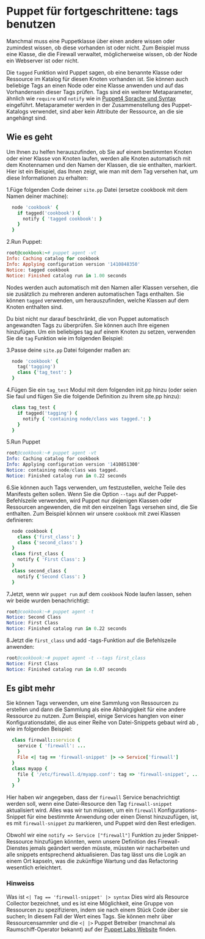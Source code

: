 # Puppet für fortgeschrittene: tags benutzen

Manchmal muss eine Puppetklasse über einen andere wissen oder zumindest wissen, ob diese vorhanden ist oder nicht. Zum Beispiel muss eine Klasse, die die Firewall verwaltet, möglicherweise wissen, ob der Node ein Webserver ist oder nicht.

Die `tagged` Funktion wird Puppet sagen, ob eine benannte Klasse oder Ressource im Katalog für diesen Knoten vorhanden ist.
Sie können auch beliebige Tags an einen Node oder eine Klasse anwenden und auf das Vorhandensein dieser Tags prüfen.
Tags sind ein weiterer Metaparameter, ähnlich wie `require` und  `notify` wie in [Puppet4 Sprache und Syntax](../puppet4-basics) eingeführt. Metaparameter werden in der Zusammenstellung des Puppet-Katalogs verwendet, sind aber kein Attribute der Ressource, an die sie angehängt sind.

## Wie es geht

Um Ihnen zu helfen herauszufinden, ob Sie auf einem bestimmten Knoten oder einer Klasse von Knoten laufen, werden alle Knoten automatisch mit dem Knotennamen und den Namen der Klassen, die sie enthalten, markiert. Hier ist ein Beispiel, das Ihnen zeigt, wie man mit dem Tag versehen hat, um diese Informationen zu erhalten:

1.Füge folgenden Code deiner `site.pp` Datei (ersetze cookbook mit dem Namen deiner machine):

```ruby
  node 'cookbook' {
    if tagged('cookbook') {
      notify { 'tagged cookbook': }
    }
  }
```

2.Run Puppet:

```ruby
root@cookbook:~# puppet agent -vt
Info: Caching catalog for cookbook
Info: Applying configuration version '1410848350'
Notice: tagged cookbook
Notice: Finished catalog run in 1.00 seconds
```

Nodes werden auch automatisch mit den Namen aller Klassen versehen, die sie zusätzlich zu mehreren anderen automatischen Tags enthalten.
Sie können `tagged` verwenden, um herauszufinden, welche Klassen auf dem Knoten enthalten sind.

Du bist nicht nur darauf beschränkt, die von Puppet automatisch angewandten Tags zu überprüfen. Sie können auch Ihre eigenen hinzufügen. Um ein beliebiges tag auf einem Knoten zu setzen, verwenden Sie die `tag` Funktion wie im folgenden Beispiel:

3.Passe deine `site.pp` Datei folgender maßen an:

```ruby
  node 'cookbook' {
    tag('tagging')
    class {'tag_test': }
  }
```

4.Fügen Sie ein `tag_test` Modul mit dem folgenden init.pp hinzu (oder seien Sie faul und fügen Sie die folgende Definition zu Ihrem site.pp hinzu):

```ruby
  class tag_test {
    if tagged('tagging') {
      notify { 'containing node/class was tagged.': }
    }
  }
```

5.Run Puppet

```s
root@cookbook:~# puppet agent -vt
Info: Caching catalog for cookbook
Info: Applying configuration version '1410851300'
Notice: containing node/class was tagged.
Notice: Finished catalog run in 0.22 seconds
```

6.Sie können auch Tags verwenden, um festzustellen, welche Teile des Manifests gelten sollen.
Wenn Sie die Option `--tags` auf der Puppet-Befehlszeile verwenden, wird Puppet nur diejenigen Klassen oder Ressourcen angewenden, die mit den einzelnen Tags versehen sind, die Sie enthalten. Zum Beispiel können wir unsere `cookbook` mit zwei Klassen definieren:

```ruby
  node cookbook {
    class {'first_class': }
    class {'second_class': }
  }
  class first_class {
    notify { 'First Class': }
  }
  class second_class {
    notify {'Second Class': }
  }
```

7.Jetzt, wenn wir `puppet run` auf dem `cookbook` Node laufen lassen, sehen wir beide wurden benachrichtigt:

```s
root@cookbook:~# puppet agent -t
Notice: Second Class
Notice: First Class
Notice: Finished catalog run in 0.22 seconds
```

8.Jetzt die `first_class` und add -tags-Funktion auf die Befehlszeile anwenden:

```s
root@cookbook:~# puppet agent -t --tags first_class
Notice: First Class
Notice: Finished catalog run in 0.07 seconds
```

## Es gibt mehr

Sie können Tags verwenden, um eine Sammlung von Ressourcen zu erstellen und dann die Sammlung als eine Abhängigkeit für eine andere Ressource zu nutzen.
Zum Beispiel, einige Services hangten von einer Konfigurationsdatei, die aus einer Reihe von Datei-Snippets gebaut wird ab , wie im folgenden Beispiel:

```ruby
  class firewall::service {
    service { 'firewall': ...
    }
    File <| tag == 'firewall-snippet' |> ~> Service['firewall']
  }
  class myapp {
    file { '/etc/firewall.d/myapp.conf': tag => 'firewall-snippet', ...
    }
  }
```

Hier haben wir angegeben, dass der `firewall` Service benachrichtigt werden soll, wenn eine Datei-Resource den Tag `firewall-snippet` aktualisiert wird.
Alles was wir tun müssen, um ein `firewall` Konfigurations-Snippet für eine bestimmte Anwendung oder einen Dienst hinzuzufügen, ist, es mit `firewall-snippet` zu markieren, und Puppet wird den Rest erledigen.

Obwohl wir eine `notify => Service ["firewall"]` Funktion zu jeder Snippet-Ressource hinzufügen könnten, wenn unsere Definition des Firewall-Dienstes jemals geändert werden müsste, müssten wir nacharbeiten und alle snippets entsprechend aktualisieren. Das tag lässt uns die Logik an einem Ort kapseln, was die zukünftige Wartung und das Refactoring wesentlich erleichtert.

### Hinweiss

Was ist `<| Tag == 'firewall-snippet' |> syntax` Dies wird als Resource Collector bezeichnet, und es ist eine Möglichkeit, eine Gruppe von Ressourcen zu spezifizieren, indem sie nach einem Stück Code über sie suchen; In diesem Fall der Wert eines Tags.
Sie können mehr über Ressourcensammler und die `<| |>` Puppet Betreiber (manchmal als Raumschiff-Operator bekannt) auf der [Puppet Labs Website](http://docs.puppetlabs.com/puppet/3/reference/lang_collectors.html) finden.